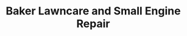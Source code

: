 ---
title: "Baker Lawncare and Small Engine Repair"
url: /rose-city/baker-lawncare-and-small-engine-repair/
shop: shop
---